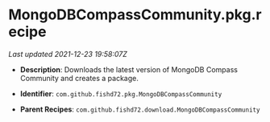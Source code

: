 # MongoDBCompassCommunity.pkg.recipe

_Last updated 2021-12-23 19:58:07Z_

- **Description**: Downloads the latest version of MongoDB Compass Community and creates a package.

- **Identifier**: `com.github.fishd72.pkg.MongoDBCompassCommunity`

- **Parent Recipes**: `com.github.fishd72.download.MongoDBCompassCommunity`
